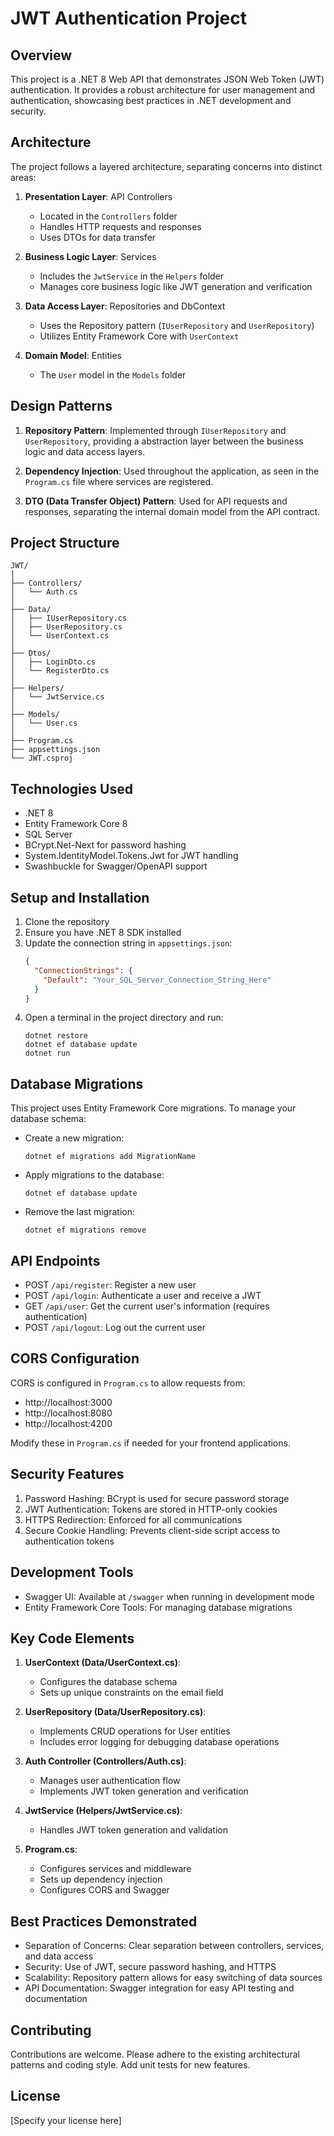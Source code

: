 ﻿# JWT Authentication Project

## Overview

This project is a .NET 8 Web API that demonstrates JSON Web Token (JWT) authentication. It provides a robust architecture for user management and authentication, showcasing best practices in .NET development and security.

## Architecture

The project follows a layered architecture, separating concerns into distinct areas:

1. **Presentation Layer**: API Controllers
   - Located in the `Controllers` folder
   - Handles HTTP requests and responses
   - Uses DTOs for data transfer

2. **Business Logic Layer**: Services
   - Includes the `JwtService` in the `Helpers` folder
   - Manages core business logic like JWT generation and verification

3. **Data Access Layer**: Repositories and DbContext
   - Uses the Repository pattern (`IUserRepository` and `UserRepository`)
   - Utilizes Entity Framework Core with `UserContext`

4. **Domain Model**: Entities
   - The `User` model in the `Models` folder

## Design Patterns

1. **Repository Pattern**: Implemented through `IUserRepository` and `UserRepository`, providing a abstraction layer between the business logic and data access layers.

2. **Dependency Injection**: Used throughout the application, as seen in the `Program.cs` file where services are registered.

3. **DTO (Data Transfer Object) Pattern**: Used for API requests and responses, separating the internal domain model from the API contract.

## Project Structure

```
JWT/
│
├── Controllers/
│   └── Auth.cs
│
├── Data/
│   ├── IUserRepository.cs
│   ├── UserRepository.cs
│   └── UserContext.cs
│
├── Dtos/
│   ├── LoginDto.cs
│   └── RegisterDto.cs
│
├── Helpers/
│   └── JwtService.cs
│
├── Models/
│   └── User.cs
│
├── Program.cs
├── appsettings.json
└── JWT.csproj
```

## Technologies Used

- .NET 8
- Entity Framework Core 8
- SQL Server
- BCrypt.Net-Next for password hashing
- System.IdentityModel.Tokens.Jwt for JWT handling
- Swashbuckle for Swagger/OpenAPI support

## Setup and Installation

1. Clone the repository
2. Ensure you have .NET 8 SDK installed
3. Update the connection string in `appsettings.json`:
   ```json
   {
     "ConnectionStrings": {
       "Default": "Your_SQL_Server_Connection_String_Here"
     }
   }
   ```
4. Open a terminal in the project directory and run:
   ```
   dotnet restore
   dotnet ef database update
   dotnet run
   ```

## Database Migrations

This project uses Entity Framework Core migrations. To manage your database schema:

- Create a new migration:
  ```
  dotnet ef migrations add MigrationName
  ```
- Apply migrations to the database:
  ```
  dotnet ef database update
  ```
- Remove the last migration:
  ```
  dotnet ef migrations remove
  ```

## API Endpoints

- POST `/api/register`: Register a new user
- POST `/api/login`: Authenticate a user and receive a JWT
- GET `/api/user`: Get the current user's information (requires authentication)
- POST `/api/logout`: Log out the current user

## CORS Configuration

CORS is configured in `Program.cs` to allow requests from:
- http://localhost:3000
- http://localhost:8080
- http://localhost:4200

Modify these in `Program.cs` if needed for your frontend applications.

## Security Features

1. Password Hashing: BCrypt is used for secure password storage
2. JWT Authentication: Tokens are stored in HTTP-only cookies
3. HTTPS Redirection: Enforced for all communications
4. Secure Cookie Handling: Prevents client-side script access to authentication tokens

## Development Tools

- Swagger UI: Available at `/swagger` when running in development mode
- Entity Framework Core Tools: For managing database migrations

## Key Code Elements

1. **UserContext (Data/UserContext.cs)**:
   - Configures the database schema
   - Sets up unique constraints on the email field

2. **UserRepository (Data/UserRepository.cs)**:
   - Implements CRUD operations for User entities
   - Includes error logging for debugging database operations

3. **Auth Controller (Controllers/Auth.cs)**:
   - Manages user authentication flow
   - Implements JWT token generation and verification

4. **JwtService (Helpers/JwtService.cs)**:
   - Handles JWT token generation and validation

5. **Program.cs**:
   - Configures services and middleware
   - Sets up dependency injection
   - Configures CORS and Swagger

## Best Practices Demonstrated

- Separation of Concerns: Clear separation between controllers, services, and data access
- Security: Use of JWT, secure password hashing, and HTTPS
- Scalability: Repository pattern allows for easy switching of data sources
- API Documentation: Swagger integration for easy API testing and documentation

## Contributing

Contributions are welcome. Please adhere to the existing architectural patterns and coding style. Add unit tests for new features.

## License

[Specify your license here]